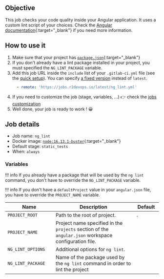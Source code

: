 ## Objective

This job checks your code quality inside your Angular application. It uses a custom lint script of your choices. Check the [Angular documentation](https://angular.io/cli/lint){:target="_blank"} if you need more information.

## How to use it

1. Make sure that your project has 
      [`package.json`](https://docs.npmjs.com/cli/v6/configuring-npm/package-json){:target="_blank"}
1. If you don't already have a lint package installed in your project, you must specified the `NG_LINT_PACKAGE` variable.
1. Add this job URL inside the `include` list of your `.gitlab-ci.yml` file (see the [quick setup](/use-the-hub/#quick-setup)). You can specify [a fixed version](#changelog) instead of `latest`.
    ```yaml
      - remote: 'https://jobs.r2devops.io/latest/ng_lint.yml'
    ```
1. If you need to customize the job (stage, variables, ...) 👉 check the [jobs
   customization](/use-the-hub/#jobs-customization)
1. Well done, your job is ready to work ! 😀

## Job details

* Job name: `ng_lint`
* Docker image:
[`node:16.13.1-buster`](https://hub.docker.com/r/_/node){:target="_blank"}
* Default stage: `static_tests`
* When: `always`

### Variables

!!! info If you already have a package that will be used by the `ng lint` command, you don't have to override the `NG_LINT_PACKAGE` variable.

!!! info If you don't have a `defaultProject` value in your `angular.json` file, you have to override the `PROJECT_NAME` variable.

| Name | Description | Default |
| ---- | ----------- | ------- |
| `PROJECT_ROOT` <img width=100/> | Path to the root of project. <img width=175/>| `.` <img width=100/>|
| `PROJECT_NAME` <img width=100/> | Project name specified in the `projects` section of the `angular.json` workspace configuration file. <img width=175/>| ` ` <img width=100/>|
| `NG_LINT_OPTIONS` <img width=100/> | Additional options for `ng lint`. <img width=175/>| ` ` <img width=100/>|
| `NG_LINT_PACKAGE` <img width=100/> | Name of the package used by the `ng lint` command in order to lint the project <img width=175/>| ` ` <img width=100/>|
